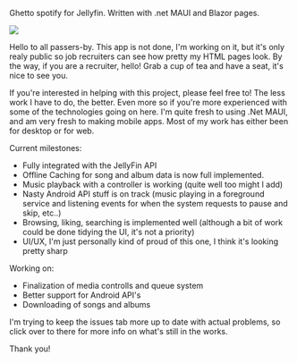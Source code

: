 Ghetto spotify for Jellyfin. Written with .net MAUI and Blazor pages. 

<img src="[https://github.com/olip-03/PortaJel-Blazor/assets/7d7b6bf2-a1ec-41a3-b235-a64f1443e5fd](https://github.com/user-attachments/assets/816b4332-0a12-4fa9-ba29-e9f800cf1a47)" width="auto" height="auto"/>

Hello to all passers-by. This app is not done, I'm working on it, but it's only realy public so job recruiters can see how pretty my HTML pages look. By the way, if you are a recruiter, hello! Grab a cup of tea and have a seat, it's nice to see you. 

If you're interested in helping with this project, please feel free to! The less work I have to do, the better. Even more so if you're more experienced with some of the technologies going on here. I'm quite fresh to using .Net MAUI, and am very fresh to making mobile apps. Most of my work has either been for desktop or for web.


Current milestones: 
- Fully integrated with the JellyFin API
- Offline Caching for song and album data is now full implemented. 
- Music playback with a controller is working (quite well too might I add)
- Nasty Android API stuff is on track (music playing in a foreground service and listening events for when the system requests to pause and skip, etc..)
- Browsing, liking, searching is implemented well (although a bit of work could be done tidying the UI, it's not a priority)
- UI/UX, I'm just personally kind of proud of this one, I think it's looking pretty sharp

Working on: 
- Finalization of media controlls and queue system 
- Better support for Android API's
- Downloading of songs and albums

I'm trying to keep the issues tab more up to date with actual problems, so click over to there for more info on what's still in the works. 

Thank you! 
